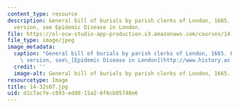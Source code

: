 ```yaml
---
content_type: resource
description: General bill of burials by parish clerks of London, 1665. For a larger
  version, see Epidemic Disease in London.
file: https://ol-ocw-studio-app-production.s3.amazonaws.com/courses/14-32-econometrics-spring-2007/d1c7acfec893edd815a26f6cb05748e6_14-32s07.jpg
file_type: image/jpeg
image_metadata:
  caption: "General bill of burials by parish clerks of London, 1665. For a larger\
    \ version, see\_[Epidemic Disease in London](http://www.history.ac.uk/ihr/Focus/Medical/epichamp.html#6)."
  credit: ''
  image-alt: General bill of burials by parish clerks of London, 1665.
resourcetype: Image
title: 14-32s07.jpg
uid: d1c7acfe-c893-edd8-15a2-6f6cb05748e6
---
```

